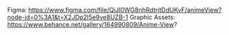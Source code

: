 Figma: https://www.figma.com/file/QiJl0WG8nhRdtrjtDdUKvF/animeView?node-id=0%3A1&t=X2JDp2I5e9ve8UZB-1
Graphic Assets: https://www.behance.net/gallery/164990809/Anime-View?

